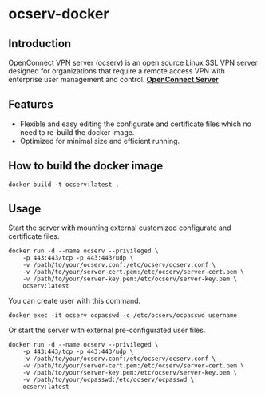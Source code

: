 # ocserv-docker
## Introduction
OpenConnect VPN server (ocserv) is an open source Linux SSL VPN server designed for organizations that require a remote access VPN with enterprise user management and control. **[OpenConnect Server](https://ocserv.openconnect-vpn.net/)**
## Features
- Flexible and easy editing the configurate and certificate files which no need to re-build the docker image.  
- Optimized for minimal size and efficient running.
## How to build the docker image
```
docker build -t ocserv:latest .
```
## Usage
Start the server with mounting external customized configurate and certificate files.<br>
```
docker run -d --name ocserv --privileged \
    -p 443:443/tcp -p 443:443/udp \
    -v /path/to/your/ocserv.conf:/etc/ocserv/ocserv.conf \
    -v /path/to/your/server-cert.pem:/etc/ocserv/server-cert.pem \
    -v /path/to/your/server-key.pem:/etc/ocserv/server-key.pem \
    ocserv:latest
```
You can create user with this command.<br>
```
docker exec -it ocserv ocpasswd -c /etc/ocserv/ocpasswd username
```
Or start the server with external pre-configurated user files.<br>
```
docker run -d --name ocserv --privileged \
    -p 443:443/tcp -p 443:443/udp \
    -v /path/to/your/ocserv.conf:/etc/ocserv/ocserv.conf \
    -v /path/to/your/server-cert.pem:/etc/ocserv/server-cert.pem \
    -v /path/to/your/server-key.pem:/etc/ocserv/server-key.pem \
    -v /path/to/your/ocpasswd:/etc/ocserv/ocpasswd \
    ocserv:latest
```